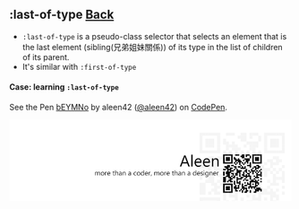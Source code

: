 ## :last-of-type [**Back**](./../pseudoClass.md)

- `:last-of-type` is a pseudo-class selector that selects an element that is the last element (sibling(兄弟姐妹關係)) of its type in the list of children of its parent.
- It's similar with `:first-of-type`

#### Case: learning `:last-of-type`

<p data-height="266" data-theme-id="21735" data-slug-hash="bEYMNo" data-default-tab="result" data-user="aleen42" class='codepen'>See the Pen <a href='http://codepen.io/aleen42/pen/bEYMNo/'>bEYMNo</a> by aleen42 (<a href='http://codepen.io/aleen42'>@aleen42</a>) on <a href='http://codepen.io'>CodePen</a>.</p>
<script async src="//assets.codepen.io/assets/embed/ei.js"></script>

<a href="http://aleen42.github.io/" target="_blank" ><img src="./../../../pic/tail.gif"></a>